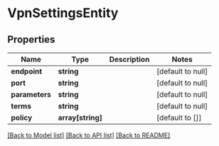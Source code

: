 # VpnSettingsEntity

## Properties
Name | Type | Description | Notes
------------ | ------------- | ------------- | -------------
**endpoint** | **string** |  | [default to null]
**port** | **string** |  | [default to null]
**parameters** | **string** |  | [default to null]
**terms** | **string** |  | [default to null]
**policy** | **array[string]** |  | [default to []]

[[Back to Model list]](../README.md#documentation-for-models) [[Back to API list]](../README.md#documentation-for-api-endpoints) [[Back to README]](../README.md)


